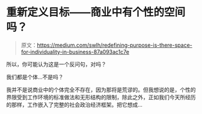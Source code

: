 # 重新定义目标——商业中有个性的空间吗？

> 原文：<https://medium.com/swlh/redefining-purpose-is-there-space-for-individuality-in-business-87a093ac1c7e>

所以，你可能认为这是一个反问句，对吗？

我们都是个体…不是吗？

我并不是说商业中的个体完全不存在，因为那将是荒谬的。但我想说的是，个性的界限受到工作环境的标准做法和无形结构的限制，除此之外，正如我们今天所经历的那样，工作嵌入了完整的社会政治经济框架。把它想成…